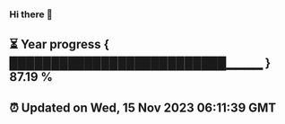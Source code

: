 ### Hi there 👋
⏳ Year progress { ██████████████████████████▁▁▁▁ } 87.19 %
---
⏰ Updated on Wed, 15 Nov 2023 06:11:39 GMT
---
